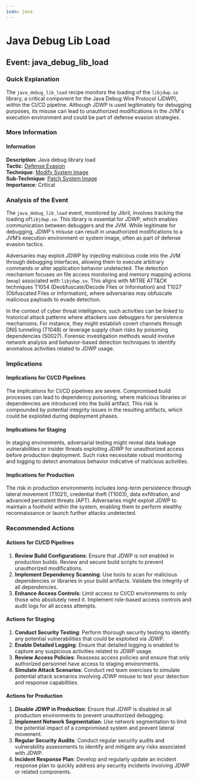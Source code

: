 ```yaml
---
icon: java
---
```


# Java Debug Lib Load

## Event: java\_debug\_lib\_load

### Quick Explanation

The `java_debug_lib_load` recipe monitors the loading of the `libjdwp.so` library, a critical component for the Java Debug Wire Protocol (JDWP), within the CI/CD pipeline. Although JDWP is used legitimately for debugging purposes, its misuse can lead to unauthorized modifications in the JVM's execution environment and could be part of defense evasion strategies.

### More Information

#### Information

**Description**: Java debug library load  
**Tactic**: [Defense Evasion](https://jibril.garnet.ai/mitre/mitre/ta0005)  
**Technique**: [Modify System Image](https://jibril.garnet.ai/mitre/mitre/ta0005/t1601)  
**Sub-Technique**: [Patch System Image](https://jibril.garnet.ai/mitre/mitre/ta0005/t1601/t1601.001)  
**Importance**: Critical

### Analysis of the Event

The `java_debug_lib_load` event, monitored by Jibril, involves tracking the loading of`libjdwp.so`. This library is essential for JDWP, which enables communication between debuggers and the JVM. While legitimate for debugging, JDWP's misuse can result in unauthorized modifications to a JVM’s execution environment or system image, often as part of defense evasion tactics.

Adversaries may exploit JDWP by injecting malicious code into the JVM through debugging interfaces, allowing them to execute arbitrary commands or alter application behavior undetected. The detection mechanism focuses on file access monitoring and memory mapping actions (`mmap`) associated with `libjdwp.so`. This aligns with MITRE ATT\&CK techniques T1054 (Deobfuscate/Decode Files or Information) and T1027 (Obfuscated Files or Information), where adversaries may obfuscate malicious payloads to evade detection.

In the context of cyber threat intelligence, such activities can be linked to historical attack patterns where attackers use debuggers for persistence mechanisms. For instance, they might establish covert channels through DNS tunneling (T1048) or leverage supply chain risks by poisoning dependencies (S0027). Forensic investigation methods would involve network analysis and behavior-based detection techniques to identify anomalous activities related to JDWP usage.

### Implications

#### Implications for CI/CD Pipelines

The implications for CI/CD pipelines are severe. Compromised build processes can lead to dependency poisoning, where malicious libraries or dependencies are introduced into the build artifact. This risk is compounded by potential integrity issues in the resulting artifacts, which could be exploited during deployment phases.

#### Implications for Staging

In staging environments, adversarial testing might reveal data leakage vulnerabilities or insider threats exploiting JDWP for unauthorized access before production deployment. Such risks necessitate robust monitoring and logging to detect anomalous behavior indicative of malicious activities.

#### Implications for Production

The risk in production environments includes long-term persistence through lateral movement (T1021), credential theft (T1003), data exfiltration, and advanced persistent threats (APT). Adversaries might exploit JDWP to maintain a foothold within the system, enabling them to perform stealthy reconnaissance or launch further attacks undetected.

### Recommended Actions

#### Actions for CI/CD Pipelines

1. **Review Build Configurations**: Ensure that JDWP is not enabled in production builds. Review and secure build scripts to prevent unauthorized modifications.
2. **Implement Dependency Scanning**: Use tools to scan for malicious dependencies or libraries in your build artifacts. Validate the integrity of all dependencies.
3. **Enhance Access Controls**: Limit access to CI/CD environments to only those who absolutely need it. Implement role-based access controls and audit logs for all access attempts.

#### Actions for Staging

1. **Conduct Security Testing**: Perform thorough security testing to identify any potential vulnerabilities that could be exploited via JDWP.
2. **Enable Detailed Logging**: Ensure that detailed logging is enabled to capture any suspicious activities related to JDWP usage.
3. **Review Access Policies**: Reassess access policies and ensure that only authorized personnel have access to staging environments.
4. **Simulate Attack Scenarios**: Conduct red team exercises to simulate potential attack scenarios involving JDWP misuse to test your detection and response capabilities.

#### Actions for Production

1. **Disable JDWP in Production**: Ensure that JDWP is disabled in all production environments to prevent unauthorized debugging.
2. **Implement Network Segmentation**: Use network segmentation to limit the potential impact of a compromised system and prevent lateral movement.
3. **Regular Security Audits**: Conduct regular security audits and vulnerability assessments to identify and mitigate any risks associated with JDWP.
4. **Incident Response Plan**: Develop and regularly update an incident response plan to quickly address any security incidents involving JDWP or related components.
